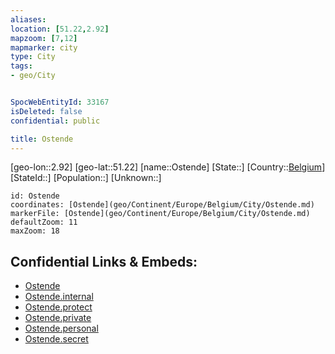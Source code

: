 ```yaml
---
aliases: 
location: [51.22,2.92]
mapzoom: [7,12] 
mapmarker: city 
type: City
tags:
- geo/City


SpocWebEntityId: 33167
isDeleted: false
confidential: public

title: Ostende
---
```

[geo-lon::2.92]
[geo-lat::51.22]
[name::Ostende]
[State::]
[Country::[Belgium](geo/Continent/Europe/Belgium.md)]
[StateId::]
[Population::]
[Unknown::]


```leaflet
id: Ostende
coordinates: [Ostende](geo/Continent/Europe/Belgium/City/Ostende.md)
markerFile: [Ostende](geo/Continent/Europe/Belgium/City/Ostende.md)
defaultZoom: 11 
maxZoom: 18
```


## Confidential Links & Embeds: 
- [Ostende](../../../../../../_public/geo/Continent/Europe/Belgium/City/Ostende.md) 
- [Ostende.internal](../../../../../../_internal/geo/Continent/Europe/Belgium/City/Ostende.internal.md) 
- [Ostende.protect](../../../../../../_protect/geo/Continent/Europe/Belgium/City/Ostende.protect.md) 
- [Ostende.private](../../../../../../_private/geo/Continent/Europe/Belgium/City/Ostende.private.md) 
- [Ostende.personal](../../../../../../_personal/geo/Continent/Europe/Belgium/City/Ostende.personal.md) 
- [Ostende.secret](../../../../../../_secret/geo/Continent/Europe/Belgium/City/Ostende.secret.md) 
